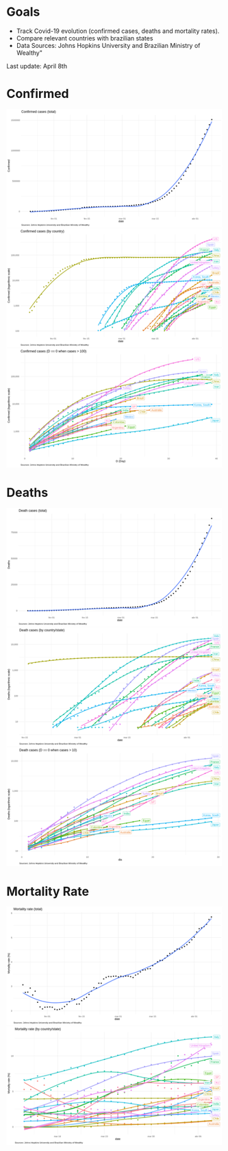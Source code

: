 # Goals
 
 - Track Covid-19 evolution (confirmed cases, deaths and mortality rates).
 - Compare relevant countries with brazilian states
 - Data Sources: Johns Hopkins University and Brazilian Ministry of Wealthy"

Last update: April 8th

# Confirmed

![](img/confirmed_total.png) 
![](img/confirmed_detail.png)
![](img/confirmed_compare.png) 

# Deaths

![](img/deaths_total.png) 
![](img/deaths_detail.png)
![](img/deaths_compare.png) 

# Mortality Rate

![](img/mortality_total.png) 
![](img/mortality_detail.png)



